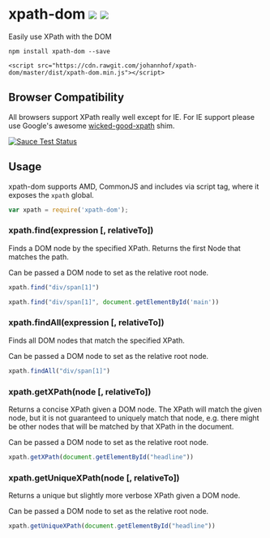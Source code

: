 # xpath-dom [![](https://travis-ci.org/johannhof/xpath-dom.svg)](https://travis-ci.org/johannhof/xpath-dom) [![](https://img.shields.io/npm/v/xpath-dom.svg)](https://www.npmjs.com/package/xpath-dom)
Easily use XPath with the DOM

```
npm install xpath-dom --save
```

```
<script src="https://cdn.rawgit.com/johannhof/xpath-dom/master/dist/xpath-dom.min.js"></script>
```

## Browser Compatibility

All browsers support XPath really well except for IE.
For IE support please use Google's awesome [wicked-good-xpath](https://github.com/google/wicked-good-xpath/) shim.

[![Sauce Test Status](https://saucelabs.com/browser-matrix/xpath-dom.svg)](https://saucelabs.com/u/xpath-dom)

## Usage

xpath-dom supports AMD, CommonJS and includes via script tag, where it exposes the `xpath` global.

```js
var xpath = require('xpath-dom');
```

### xpath.find(expression [, relativeTo])

Finds a DOM node by the specified XPath. Returns the first Node that matches the path.

Can be passed a DOM node to set as the relative root node.

```js
xpath.find("div/span[1]")
```

```js
xpath.find("div/span[1]", document.getElementById('main'))
```

### xpath.findAll(expression [, relativeTo])

Finds all DOM nodes that match the specified XPath.

Can be passed a DOM node to set as the relative root node.

```js
xpath.findAll("div/span[1]")
```

### xpath.getXPath(node [, relativeTo])

Returns a concise XPath given a DOM node. The XPath will match the given node,
but it is not guaranteed to uniquely match that node, e.g. there might
be other nodes that will be matched by that XPath in the document.

Can be passed a DOM node to set as the relative root node.

```js
xpath.getXPath(document.getElementById("headline"))
```

### xpath.getUniqueXPath(node [, relativeTo])

Returns a unique but slightly more verbose XPath given a DOM node.

Can be passed a DOM node to set as the relative root node.

```js
xpath.getUniqueXPath(document.getElementById("headline"))
```

